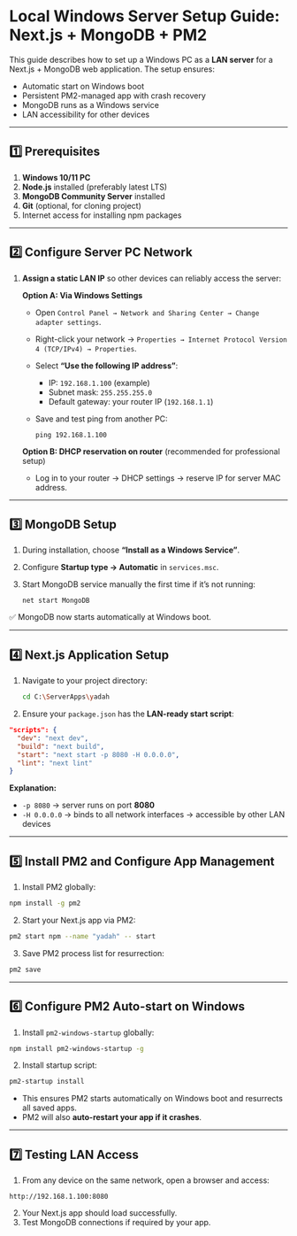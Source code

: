 # **Local Windows Server Setup Guide: Next.js + MongoDB + PM2**

This guide describes how to set up a Windows PC as a **LAN server** for a Next.js + MongoDB web application. The setup ensures:

- Automatic start on Windows boot
- Persistent PM2-managed app with crash recovery
- MongoDB runs as a Windows service
- LAN accessibility for other devices

---

## **1️⃣ Prerequisites**

1. **Windows 10/11 PC**
2. **Node.js** installed (preferably latest LTS)
3. **MongoDB Community Server** installed
4. **Git** (optional, for cloning project)
5. Internet access for installing npm packages

---

## **2️⃣ Configure Server PC Network**

1. **Assign a static LAN IP** so other devices can reliably access the server:

   **Option A: Via Windows Settings**

   - Open `Control Panel → Network and Sharing Center → Change adapter settings`.
   - Right-click your network → `Properties → Internet Protocol Version 4 (TCP/IPv4) → Properties`.
   - Select **“Use the following IP address”**:

     - IP: `192.168.1.100` (example)
     - Subnet mask: `255.255.255.0`
     - Default gateway: your router IP (`192.168.1.1`)

   - Save and test ping from another PC:

     ```
     ping 192.168.1.100
     ```

   **Option B: DHCP reservation on router** (recommended for professional setup)

   - Log in to your router → DHCP settings → reserve IP for server MAC address.

---

## **3️⃣ MongoDB Setup**

1. During installation, choose **“Install as a Windows Service”**.
2. Configure **Startup type → Automatic** in `services.msc`.
3. Start MongoDB service manually the first time if it’s not running:

   ```
   net start MongoDB
   ```

✅ MongoDB now starts automatically at Windows boot.

---

## **4️⃣ Next.js Application Setup**

1. Navigate to your project directory:

   ```bash
   cd C:\ServerApps\yadah
   ```

2. Ensure your `package.json` has the **LAN-ready start script**:

```json
"scripts": {
  "dev": "next dev",
  "build": "next build",
  "start": "next start -p 8080 -H 0.0.0.0",
  "lint": "next lint"
}
```

**Explanation:**

- `-p 8080` → server runs on port **8080**
- `-H 0.0.0.0` → binds to all network interfaces → accessible by other LAN devices

---

## **5️⃣ Install PM2 and Configure App Management**

1. Install PM2 globally:

```bash
npm install -g pm2
```

2. Start your Next.js app via PM2:

```bash
pm2 start npm --name "yadah" -- start
```

3. Save PM2 process list for resurrection:

```bash
pm2 save
```

---

## **6️⃣ Configure PM2 Auto-start on Windows**

1. Install `pm2-windows-startup` globally:

```bash
npm install pm2-windows-startup -g
```

2. Install startup script:

```bash
pm2-startup install
```

- This ensures PM2 starts automatically on Windows boot and resurrects all saved apps.
- PM2 will also **auto-restart your app if it crashes**.

---

## **7️⃣ Testing LAN Access**

1. From any device on the same network, open a browser and access:

```
http://192.168.1.100:8080
```

2. Your Next.js app should load successfully.
3. Test MongoDB connections if required by your app.
